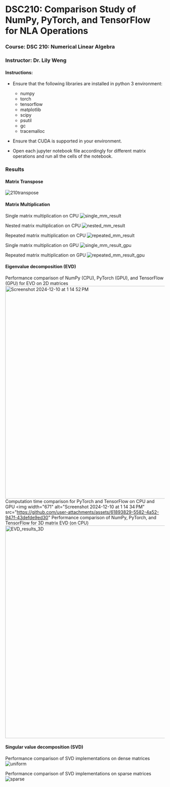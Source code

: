 # DSC210: Comparison Study of NumPy, PyTorch, and TensorFlow for NLA Operations

### Course: DSC 210: Numerical Linear Algebra
### Instructor: Dr. Lily Weng

#### Instructions:
- Ensure that the following libraries are installed in python 3 environment:
  - numpy
  - torch
  - tensorflow
  - matplotlib
  - scipy
  - psutil
  - gc
  - tracemalloc

- Ensure that CUDA is supported in your environment. 

- Open each jupyter notebook file accordingly for different matrix operations and run all the cells of the notebook.

### Results

#### Matrix Transpose

![210transpose](https://github.com/user-attachments/assets/87982c81-53ce-4115-a778-f5f85242cd79)

#### Matrix Multiplication

Single matrix multiplication on CPU
![single_mm_result](https://github.com/user-attachments/assets/95f75be9-9bc3-4b73-8bd3-7343bb2ce00b)

Nested matrix multiplication on CPU
![nested_mm_result](https://github.com/user-attachments/assets/65e4007d-0f52-4f38-82cb-c948b891ca71)

Repeated matrix multiplication on CPU
![repeated_mm_result](https://github.com/user-attachments/assets/187977e0-34f1-4af5-94a5-b0128c60d60b)

Single matrix multiplication on GPU
![single_mm_result_gpu](https://github.com/user-attachments/assets/e1ba2910-6afe-423b-a198-27409037a0b8)

Repeated matrix multiplication on GPU
![repeated_mm_result_gpu](https://github.com/user-attachments/assets/4065ed8f-ef05-45b9-94a2-7b01ae3a710f)

#### Eigenvalue decomposition (EVD)
Performance comparison of NumPy (CPU), PyTorch (GPU), and TensorFlow (GPU) for EVD on 2D matrices
<img width="671" alt="Screenshot 2024-12-10 at 1 14 52 PM" src="https://github.com/user-attachments/assets/0ed82d82-a7c8-4f94-925d-a75bfef4fc4b">
Computation time comparison for PyTorch and TensorFlow on CPU and GPU
<img width="671" alt="Screenshot 2024-12-10 at 1 14 34 PM" src="https://github.com/user-attachments/assets/61893829-5582-4a52-947f-43defde9ed30"
Performance comparison of NumPy, PyTorch, and TensorFlow for 3D matrix EVD (on CPU)
<img width="671" alt="EVD_results_3D" src="https://github.com/user-attachments/assets/0f0e0126-89a5-44d1-a1cc-6b06d96f7ce0">

#### Singular value decomposition (SVD)

Performance comparison of SVD implementations on dense matrices
![uniform](https://github.com/user-attachments/assets/0647d6fd-e42d-4667-882d-7a85ccb64e70)

Performance comparison of SVD implementations on sparse matrices
![sparse](https://github.com/user-attachments/assets/851ef2f2-349e-4056-bd4e-b5a341d3a44a)

